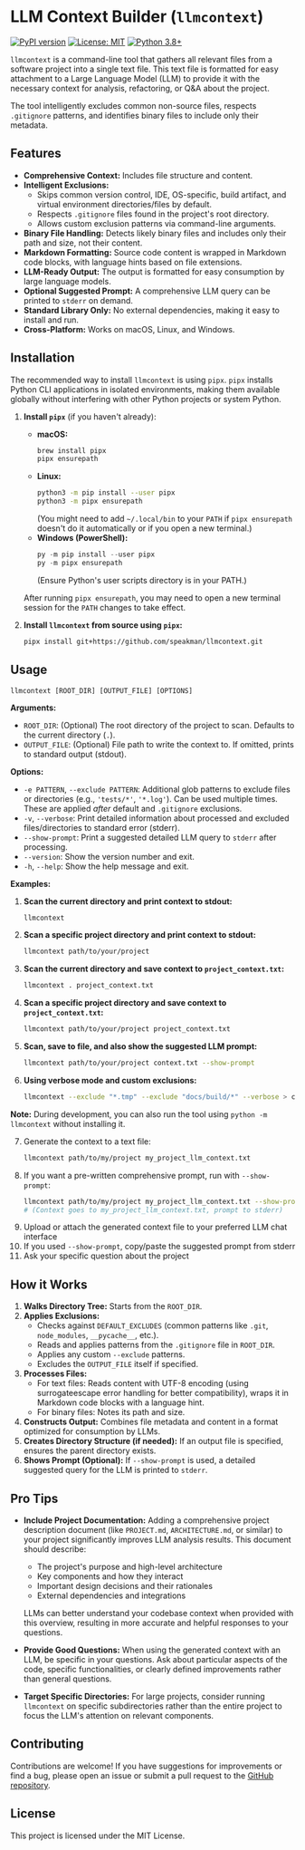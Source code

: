# LLM Context Builder (`llmcontext`)

[![PyPI version](https://badge.fury.io/py/llmcontext.svg)](https://badge.fury.io/py/llmcontext)
[![License: MIT](https://img.shields.io/badge/License-MIT-yellow.svg)](https://opensource.org/licenses/MIT)
[![Python 3.8+](https://img.shields.io/badge/python-3.8+-blue.svg)](https://www.python.org/downloads/)

`llmcontext` is a command-line tool that gathers all relevant files from a software project into a single text file. This text file is formatted for easy attachment to a Large Language Model (LLM) to provide it with the necessary context for analysis, refactoring, or Q&A about the project.

The tool intelligently excludes common non-source files, respects `.gitignore` patterns, and identifies binary files to include only their metadata.

## Features

- **Comprehensive Context:** Includes file structure and content.
- **Intelligent Exclusions:**
  - Skips common version control, IDE, OS-specific, build artifact, and virtual environment directories/files by default.
  - Respects `.gitignore` files found in the project's root directory.
  - Allows custom exclusion patterns via command-line arguments.
- **Binary File Handling:** Detects likely binary files and includes only their path and size, not their content.
- **Markdown Formatting:** Source code content is wrapped in Markdown code blocks, with language hints based on file extensions.
- **LLM-Ready Output:** The output is formatted for easy consumption by large language models.
- **Optional Suggested Prompt:** A comprehensive LLM query can be printed to `stderr` on demand.
- **Standard Library Only:** No external dependencies, making it easy to install and run.
- **Cross-Platform:** Works on macOS, Linux, and Windows.

## Installation

The recommended way to install `llmcontext` is using `pipx`. `pipx` installs Python CLI applications in isolated environments, making them available globally without interfering with other Python projects or system Python.

1.  **Install `pipx`** (if you haven't already):

    - **macOS:**
      ```bash
      brew install pipx
      pipx ensurepath
      ```
    - **Linux:**
      ```bash
      python3 -m pip install --user pipx
      python3 -m pipx ensurepath
      ```
      (You might need to add `~/.local/bin` to your `PATH` if `pipx ensurepath` doesn't do it automatically or if you open a new terminal.)
    - **Windows (PowerShell):**
      ```powershell
      py -m pip install --user pipx
      py -m pipx ensurepath
      ```
      (Ensure Python's user scripts directory is in your PATH.)

    After running `pipx ensurepath`, you may need to open a new terminal session for the `PATH` changes to take effect.

2.  **Install `llmcontext` from source using `pipx`:**
    ```bash
    pipx install git+https://github.com/speakman/llmcontext.git
    ```

## Usage

```
llmcontext [ROOT_DIR] [OUTPUT_FILE] [OPTIONS]
```

**Arguments:**

- `ROOT_DIR`: (Optional) The root directory of the project to scan. Defaults to the current directory (`.`).
- `OUTPUT_FILE`: (Optional) File path to write the context to. If omitted, prints to standard output (stdout).

**Options:**

- `-e PATTERN`, `--exclude PATTERN`: Additional glob patterns to exclude files or directories (e.g., `'tests/*'`, `'*.log'`). Can be used multiple times. These are applied _after_ default and `.gitignore` exclusions.
- `-v`, `--verbose`: Print detailed information about processed and excluded files/directories to standard error (stderr).
- `--show-prompt`: Print a suggested detailed LLM query to `stderr` after processing.
- `--version`: Show the version number and exit.
- `-h`, `--help`: Show the help message and exit.

**Examples:**

1.  **Scan the current directory and print context to stdout:**

    ```bash
    llmcontext
    ```

2.  **Scan a specific project directory and print context to stdout:**

    ```bash
    llmcontext path/to/your/project
    ```

3.  **Scan the current directory and save context to `project_context.txt`:**

    ```bash
    llmcontext . project_context.txt
    ```

4.  **Scan a specific project directory and save context to `project_context.txt`:**

    ```bash
    llmcontext path/to/your/project project_context.txt
    ```

5.  **Scan, save to file, and also show the suggested LLM prompt:**

    ```bash
    llmcontext path/to/your/project context.txt --show-prompt
    ```

6.  **Using verbose mode and custom exclusions:**
    ```bash
    llmcontext --exclude "*.tmp" --exclude "docs/build/*" --verbose > context_output.txt
    ```

**Note:** During development, you can also run the tool using `python -m llmcontext` without installing it.

7.  Generate the context to a text file:
    ```bash
    llmcontext path/to/my/project my_project_llm_context.txt
    ```
8.  If you want a pre-written comprehensive prompt, run with `--show-prompt`:
    ```bash
    llmcontext path/to/my/project my_project_llm_context.txt --show-prompt
    # (Context goes to my_project_llm_context.txt, prompt to stderr)
    ```
9.  Upload or attach the generated context file to your preferred LLM chat interface
10. If you used `--show-prompt`, copy/paste the suggested prompt from stderr
11. Ask your specific question about the project

## How it Works

1.  **Walks Directory Tree:** Starts from the `ROOT_DIR`.
2.  **Applies Exclusions:**
    - Checks against `DEFAULT_EXCLUDES` (common patterns like `.git`, `node_modules`, `__pycache__`, etc.).
    - Reads and applies patterns from the `.gitignore` file in `ROOT_DIR`.
    - Applies any custom `--exclude` patterns.
    - Excludes the `OUTPUT_FILE` itself if specified.
3.  **Processes Files:**
    - For text files: Reads content with UTF-8 encoding (using surrogateescape error handling for better compatibility), wraps it in Markdown code blocks with a language hint.
    - For binary files: Notes its path and size.
4.  **Constructs Output:** Combines file metadata and content in a format optimized for consumption by LLMs.
5.  **Creates Directory Structure (if needed):** If an output file is specified, ensures the parent directory exists.
6.  **Shows Prompt (Optional):** If `--show-prompt` is used, a detailed suggested query for the LLM is printed to `stderr`.

## Pro Tips

- **Include Project Documentation:** Adding a comprehensive project description document (like `PROJECT.md`, `ARCHITECTURE.md`, or similar) to your project significantly improves LLM analysis results. This document should describe:

  - The project's purpose and high-level architecture
  - Key components and how they interact
  - Important design decisions and their rationales
  - External dependencies and integrations

  LLMs can better understand your codebase context when provided with this overview, resulting in more accurate and helpful responses to your questions.

- **Provide Good Questions:** When using the generated context with an LLM, be specific in your questions. Ask about particular aspects of the code, specific functionalities, or clearly defined improvements rather than general questions.

- **Target Specific Directories:** For large projects, consider running `llmcontext` on specific subdirectories rather than the entire project to focus the LLM's attention on relevant components.

## Contributing

Contributions are welcome! If you have suggestions for improvements or find a bug, please open an issue or submit a pull request to the [GitHub repository](https://github.com/speakman/llmcontext).

## License

This project is licensed under the MIT License.

```

```
